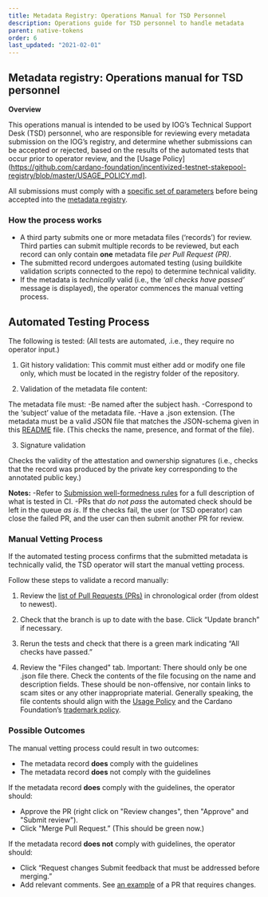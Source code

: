 ```yaml
---
title: Metadata Registry: Operations Manual for TSD Personnel
description: Operations guide for TSD personnel to handle metadata
parent: native-tokens
order: 6
last_updated: "2021-02-01"
---
```


## Metadata registry: Operations manual for TSD personnel

**Overview** 

This operations manual is intended to be used by IOG’s Technical Support Desk (TSD) personnel, who are responsible for reviewing every metadata submission on the IOG’s registry, and determine whether submissions can be accepted or rejected, based on the results of the automated tests that occur prior to operator review, and the [Usage Policy](https://github.com/cardano-foundation/incentivized-testnet-stakepool-registry/blob/master/USAGE_POLICY.md].

All submissions must comply with a [specific set of parameters](https://github.com/cardano-foundation/goguen-metadata-registry#submission-well-formednessrules) before being accepted into the [metadata registry](https://github.com/cardano-foundation/goguen-metadata-registry).

### How the process works

- A third party submits one or more metadata files (‘records’) for review. Third parties can submit multiple records to be reviewed, but each record can only contain **one** metadata file *per Pull Request (PR)*.
- The submitted record undergoes automated testing (using buildkite validation scripts connected to the repo) to determine technical validity.
- If the metadata is *technically* valid (i.e., the *‘all checks have passed’* message is displayed), the operator commences the manual vetting process.


## Automated Testing Process

The following is tested: (All tests are automated, .i.e., they require no operator input.)

1. Git history validation:
This commit must either add or modify one file only, which must be located in the registry folder of the repository. 

2. Validation of the metadata file content:

The metadata file must:
-Be named after the subject hash.
-Correspond to the ‘subject’ value of the metadata file.
-Have a .json extension. (The metadata must be a valid JSON file that matches the JSON-schema given in this [README](https://github.com/cardano-foundation/goguen-metadata-registry) file. (This checks the name, presence, and format of the file).

3. Signature validation

Checks the validity of the attestation and ownership signatures (i.e., checks that the record was produced by the private key corresponding to the annotated public key.)

**Notes:**
-Refer to [Submission well-formedness rules](https://github.com/cardano-foundation/goguen-metadata-registry#submission-well-formedness-rules) for a full description of what is tested in CI.
-PRs that *do not pass* the automated check should be left in the queue *as is*. If the checks fail, the user (or TSD operator) can close the failed PR, and the user can then submit another PR for review.


### Manual Vetting Process

If the automated testing process confirms that the submitted metadata is technically valid, the TSD operator will start the manual vetting process.

Follow these steps to validate a record manually:

1. Review the [list of Pull Requests (PRs)](https://github.com/cardano-foundation/goguen-metadata-registry/pulls) in chronological order (from oldest to newest).

2. Check that the branch is up to date with the base. Click “Update branch” if necessary.

3. Rerun the tests and check that there is a green mark indicating “All checks have passed.”

4. Review the "Files changed" tab. Important: There should only be one .json file there. Check the contents of the file focusing on the name and description fields. These should be non-offensive, nor contain links to scam sites or any other inappropriate material. Generally speaking, the file contents should align with the [Usage Policy](https://github.com/cardano-foundation/incentivized-testnet-stakepool-registry/blob/master/USAGE_POLICY.md) and the Cardano Foundation’s [trademark policy](https://cardanofoundation.org/en/trademark-policy/).

### Possible Outcomes

The manual vetting process could result in two outcomes:

- The metadata record **does** comply with the guidelines
- The metadata record **does** not comply with the guidelines

If the metadata record **does** comply with the guidelines, the operator should:

- Approve the PR (right click on "Review changes", then "Approve" and "Submit review").
- Click "Merge Pull Request.” (This should be green now.)

	
If the metadata record **does not** comply with guidelines, the operator should:

- Click “Request changes Submit feedback that must be addressed before merging.”
- Add relevant comments. See [an example](https://github.com/cardano-foundation/incentivized-testnet-stakepool-registry/pull/81) of a PR that requires changes.
